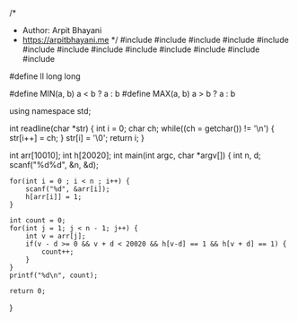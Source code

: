 /*
 *  Author: Arpit Bhayani
 *  https://arpitbhayani.me
 */
#include <cmath>
#include <cstdio>
#include <cstdlib>
#include <climits>
#include <deque>
#include <iostream>
#include <list>
#include <limits>
#include <map>
#include <queue>
#include <set>
#include <stack>
#include <vector>

#define ll long long

#define MIN(a, b) a < b ? a : b
#define MAX(a, b) a > b ? a : b

using namespace std;

int readline(char *str) {
    int i = 0;
    char ch;
    while((ch = getchar()) != '\n') {
        str[i++] = ch;
    }
    str[i] = '\0';
    return i;
}

int arr[10010];
int h[20020];
int main(int argc, char *argv[]) {
    int n, d;
    scanf("%d%d", &n, &d);

    for(int i = 0 ; i < n ; i++) {
        scanf("%d", &arr[i]);
        h[arr[i]] = 1;
    }

    int count = 0;
    for(int j = 1; j < n - 1; j++) {
        int v = arr[j];
        if(v - d >= 0 && v + d < 20020 && h[v-d] == 1 && h[v + d] == 1) {
            count++;
        }
    }
    printf("%d\n", count);

    return 0;
}
